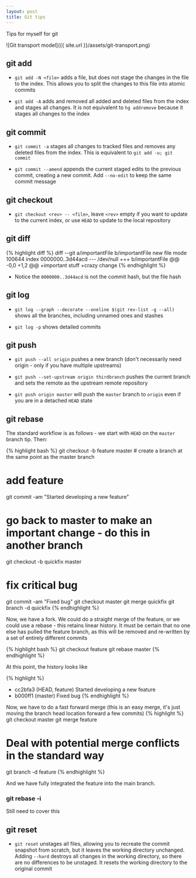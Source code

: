 ```yaml
---
layout: post
title: Git tips
---
```

Tips for myself for git

![Git transport model]({{ site.url }}/assets/git-transport.png)

## git add

- `git add -N <file>` adds a file, but does not stage the changes in the file to the index. This allows you to split the changes to this file into atomic commits

- `git add -A` adds and removed all added and deleted files from the index and stages all changes. It is not equivalent to `hg addremove` because it stages all changes to the index

## git commit

- `git commit -a` stages all changes to tracked files and removes any deleted files from the index. This is equivalent to `git add -u; git commit`

- `git commit --amend` appends the current staged edits to the previous commit, creating a new commit. Add `--no-edit` to keep the same commit message

## git checkout

- `git checkout <rev> -- <file>`, leave `<rev>` empty if you want to update to the current index, or use `HEAD` to update to the local repository

## git diff

{% highlight diff %}
diff --git a/importantFile b/importantFile
new file mode 100644
index 0000000..3d44acd
--- /dev/null
+++ b/importantFile
@@ -0,0 +1,2 @@
+important stuff
+crazy change
{% endhighlight %}

- Notice the `0000000..3d44acd` is not the commit hash, but the file hash

## git log

- `git log --graph --decorate --oneline $(git rev-list -g --all)` shows all the branches, including unnamed ones and stashes

- `git log -p` shows detailed commits

## git push

- `git push --all origin` pushes a new branch (don't necessarily need origin - only if you have multiple upstreams)

- `git push --set-upstream origin thirdbranch` pushes the current branch and sets the remote as the upstream remote repository

- `git push origin master` will push the `master` branch to `origin` even if you are in a detached `HEAD` state

## git rebase

The standard workflow is as follows - we start with `HEAD` on the `master` branch tip. Then:

{% highlight bash %}
git checkout -b feature master # create a branch at the same point as the master branch
# add feature
git commit -am "Started developing a new feature"
# go back to master to make an important change - do this in another branch
git checkout -b quickfix master
# fix critical bug
git commit -am "Fixed bug"
git checkout master
git merge quickfix
git branch -d quickfix
{% endhighlight %}

Now, we have a fork. We could do a straight merge of the feature, or we could use a rebase - this retains linear history. It must be certain that no one else has pulled the feature branch, as this will be removed and re-written by a set of entirely different commits

{% highlight bash %}
git checkout feature
git rebase master
{% endhighlight %}

At this point, the history looks like

{% highlight %}
* cc2bfa3 (HEAD, feature) Started developing a new feature
* b000ff1 (master) Fixed bug
{% endhighlight %}

Now, we have to do a fast forward merge (this is an easy merge, it's just moving the branch head location forward a few commits)
{% highlight %}
git checkout master
git merge feature
# Deal with potential merge conflicts in the standard way
git branch -d feature
{% endhighlight %}

And we have fully integrated the feature into the main branch.

### git rebase -i
Still need to cover this

## git reset

- `git reset` unstages all files, allowing you to recreate the commit snapshot from scratch, but it leaves the working directory unchanged. Adding `--hard` destroys all changes in the working directory, so there are no differences to be unstaged. It resets the working directory to the original commit
